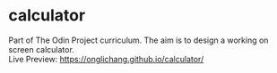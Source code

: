 # calculator
Part of The Odin Project curriculum. The aim is to design a working on screen calculator.  
Live Preview: https://onglichang.github.io/calculator/
